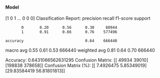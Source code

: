 #### Model
[1 0 1 ... 0 0 0]
Classification Report:
              precision    recall  f1-score   support

           0       0.20      0.56      0.30     88944
           1       0.91      0.66      0.76    577496

    accuracy                           0.64    666440
   macro avg       0.55      0.61      0.53    666440
weighted avg       0.81      0.64      0.70    666440

Accuracy: 0.6431066562631295
Confusion Matrix:
[[ 49934  39010]
 [198838 378658]]
Confusion Matrix (%):
[[ 7.4926475   5.85349019]
 [29.83584419 56.81801813]]
